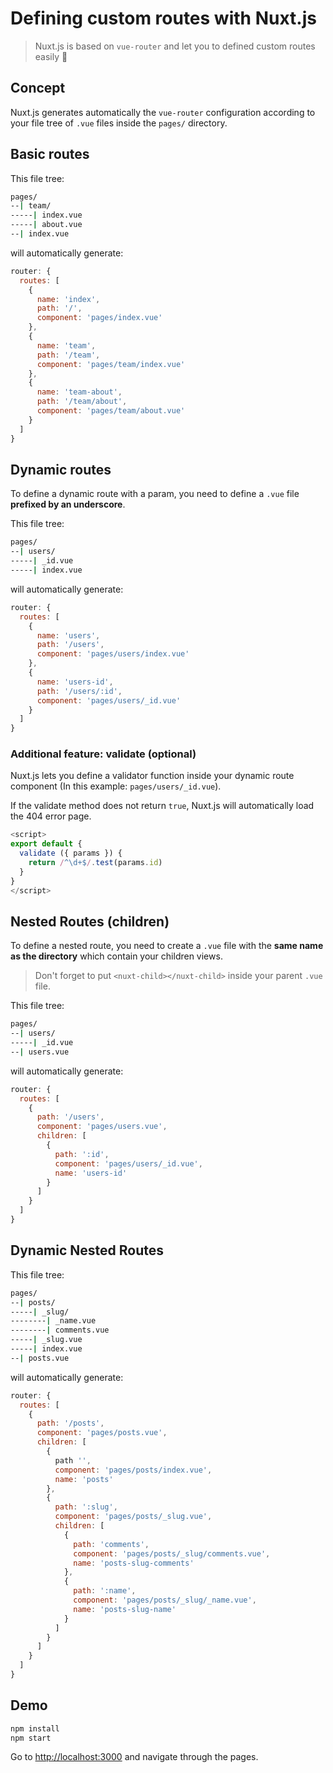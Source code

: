 # Defining custom routes with Nuxt.js

> Nuxt.js is based on `vue-router` and let you to defined custom routes easily :rocket:

## Concept

Nuxt.js generates automatically the `vue-router` configuration according to your file tree of `.vue` files inside the `pages/` directory.

## Basic routes

This file tree:

```bash
pages/
--| team/
-----| index.vue
-----| about.vue
--| index.vue
```

will automatically generate:

```js
router: {
  routes: [
    {
      name: 'index',
      path: '/',
      component: 'pages/index.vue'
    },
    {
      name: 'team',
      path: '/team',
      component: 'pages/team/index.vue'
    },
    {
      name: 'team-about',
      path: '/team/about',
      component: 'pages/team/about.vue'
    }
  ]
}
```

## Dynamic routes

To define a dynamic route with a param, you need to define a `.vue` file **prefixed by an underscore**.

This file tree:

```bash
pages/
--| users/
-----| _id.vue
-----| index.vue
```

will automatically generate:

```js
router: {
  routes: [
    {
      name: 'users',
      path: '/users',
      component: 'pages/users/index.vue'
    },
    {
      name: 'users-id',
      path: '/users/:id',
      component: 'pages/users/_id.vue'
    }
  ]
}
```

### Additional feature: validate (optional)

Nuxt.js lets you define a validator function inside your dynamic route component (In this example: `pages/users/_id.vue`).

If the validate method does not return `true`, Nuxt.js will automatically load the 404 error page.

```js
<script>
export default {
  validate ({ params }) {
    return /^\d+$/.test(params.id)
  }
}
</script>
```

## Nested Routes (children)

To define a nested route, you need to create a `.vue` file with the **same name as the directory** which contain your children views.
> Don't forget to put `<nuxt-child></nuxt-child>` inside your parent `.vue` file.

This file tree:

```bash
pages/
--| users/
-----| _id.vue
--| users.vue
```

will automatically generate:

```js
router: {
  routes: [
    {
      path: '/users',
      component: 'pages/users.vue',
      children: [
        {
          path: ':id',
          component: 'pages/users/_id.vue',
          name: 'users-id'
        }
      ]
    }
  ]
}
```

## Dynamic Nested Routes

This file tree:

```bash
pages/
--| posts/
-----| _slug/
--------| _name.vue
--------| comments.vue
-----| _slug.vue
-----| index.vue
--| posts.vue
```

will automatically generate:

```js
router: {
  routes: [
    {
      path: '/posts',
      component: 'pages/posts.vue',
      children: [
        {
          path '',
          component: 'pages/posts/index.vue',
          name: 'posts'
        },
        {
          path: ':slug',
          component: 'pages/posts/_slug.vue',
          children: [
            {
              path: 'comments',
              component: 'pages/posts/_slug/comments.vue',
              name: 'posts-slug-comments'
            },
            {
              path: ':name',
              component: 'pages/posts/_slug/_name.vue',
              name: 'posts-slug-name'
            }
          ]
        }
      ]
    }
  ]
}
```

## Demo

```bash
npm install
npm start
```

Go to [http://localhost:3000](http://localhost:3000) and navigate through the pages.
